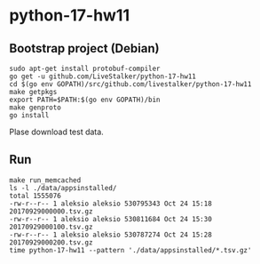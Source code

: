 # python-17-hw11 #

## Bootstrap project (Debian) ##

```
sudo apt-get install protobuf-compiler
go get -u github.com/LiveStalker/python-17-hw11
cd $(go env GOPATH)/src/github.com/livestalker/python-17-hw11
make getpkgs
export PATH=$PATH:$(go env GOPATH)/bin
make genproto
go install
```

Plase download test data.

## Run ##

```
make run_memcached
ls -l ./data/appsinstalled/
total 1555076
-rw-r--r-- 1 aleksio aleksio 530795343 Oct 24 15:18 20170929000000.tsv.gz
-rw-r--r-- 1 aleksio aleksio 530811684 Oct 24 15:30 20170929000100.tsv.gz
-rw-r--r-- 1 aleksio aleksio 530787274 Oct 24 15:28 20170929000200.tsv.gz
time python-17-hw11 --pattern './data/appsinstalled/*.tsv.gz'
```
